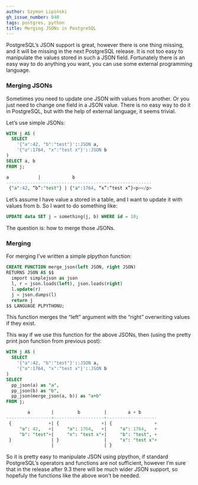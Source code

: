 ```yaml
---
author: Szymon Lipiński
gh_issue_number: 840
tags: postgres, python
title: Merging JSONs in PostgreSQL
---
```


PostgreSQL’s JSON support is great, however there is one thing missing, and it will be missing in the next PostgreSQL release. It is not too easy to manipulate the values stored in such a JSON field. Fortunately there is an easy way to do anything you want, you can use some external programming language.

### Merging JSONs

Sometimes you need to update one JSON with values from another. Or you just need to change one field in a JSON value. There is no easy way to do it in PostgreSQL, but with the help of external language, it seems trivial.

Let’s use simple JSONs:

```sql
WITH j AS (
  SELECT
    '{"a":42, "b":"test"}'::JSON a,
    '{"a":1764, "x":"test x"}'::JSON b
)
SELECT a, b
FROM j;
```
```sql
a           |            b
-------------------------------------------------------
 {"a":42, “b”:"test"} | {"a":1764, “x”:“test x”}<p></p>
```

Let’s assume I have value a stored in a table, and I want to update it with values from b. So I want to do something like:

```sql
UPDATE data SET j = something(j, b) WHERE id = 10;
```

The question is: how to merge those JSONs.

### Merging

For merging I’ve written a simple plpython function:

```sql
CREATE FUNCTION merge_json(left JSON, right JSON)
RETURNS JSON AS $$
  import simplejson as json
  l, r = json.loads(left), json.loads(right)
  l.update(r)
  j = json.dumps(l)
  return j
$$ LANGUAGE PLPYTHONU;
```

This function merges the “left” argument with the “right” overwriting values if they exist.

This way if we use this function for the above JSONs, then (using the pretty print json function from previous post):

```sql
WITH j AS (
  SELECT
    '{"a":42, "b":"test"}'::JSON a,
    '{"a":1764, "x":"test x"}'::JSON b
)
SELECT
  pp_json(a) as "a",
  pp_json(b) as "b",
  pp_json(merge_json(a, b)) as "a+b"
FROM j;

        a        |         b         |        a + b
-----------------+-------------------+-------------------
 {              +| {                +| {                +
     "a": 42,   +|     "a": 1764,   +|     "a": 1764,   +
     "b": "test"+|     "x": "test x"+|     "b": "test", +
 }               | }                 |     "x": "test x"+
                 |                   | }
```

So it is pretty easy to manipulate JSON using plpython, if standard PostgreSQL’s operators and functions are not sufficient, however I’m sure that in the release after 9.3 there will be much wider JSON support, so hopefuly the functions like the above won’t be needed.
